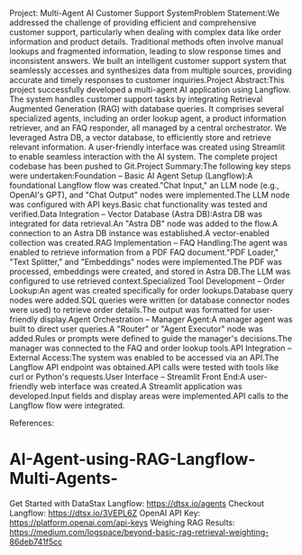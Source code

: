 Project: Multi-Agent AI Customer Support SystemProblem Statement:We addressed the challenge of providing efficient and comprehensive customer support, particularly when dealing with complex data like order information and product details. Traditional methods often involve manual lookups and fragmented information, leading to slow response times and inconsistent answers. We built an intelligent customer support system that seamlessly accesses and synthesizes data from multiple sources, providing accurate and timely responses to customer inquiries.Project Abstract:This project successfully developed a multi-agent AI application using Langflow. The system handles customer support tasks by integrating Retrieval Augmented Generation (RAG) with database queries. It comprises several specialized agents, including an order lookup agent, a product information retriever, and an FAQ responder, all managed by a central orchestrator. We leveraged Astra DB, a vector database, to efficiently store and retrieve relevant information. A user-friendly interface was created using Streamlit to enable seamless interaction with the AI system. The complete project codebase has been pushed to Git.Project Summary:The following key steps were undertaken:Foundation – Basic AI Agent Setup (Langflow):A foundational Langflow flow was created."Chat Input," an LLM node (e.g., OpenAI's GPT), and "Chat Output" nodes were implemented.The LLM node was configured with API keys.Basic chat functionality was tested and verified.Data Integration – Vector Database (Astra DB):Astra DB was integrated for data retrieval.An "Astra DB" node was added to the flow.A connection to an Astra DB instance was established.A vector-enabled collection was created.RAG Implementation – FAQ Handling:The agent was enabled to retrieve information from a PDF FAQ document."PDF Loader," "Text Splitter," and "Embeddings" nodes were implemented.The PDF was processed, embeddings were created, and stored in Astra DB.The LLM was configured to use retrieved context.Specialized Tool Development – Order Lookup:An agent was created specifically for order lookups.Database query nodes were added.SQL queries were written (or database connector nodes were used) to retrieve order details.The output was formatted for user-friendly display.Agent Orchestration – Manager Agent:A manager agent was built to direct user queries.A "Router" or "Agent Executor" node was added.Rules or prompts were defined to guide the manager's decisions.The manager was connected to the FAQ and order lookup tools.API Integration – External Access:The system was enabled to be accessed via an API.The Langflow API endpoint was obtained.API calls were tested with tools like curl or Python's requests.User Interface – Streamlit Front End:A user-friendly web interface was created.A Streamlit application was developed.Input fields and display areas were implemented.API calls to the Langflow flow were integrated.

References:

# AI-Agent-using-RAG-Langflow-Multi-Agents-
Get Started with DataStax Langflow: https://dtsx.io/agents Checkout Langflow: https://dtsx.io/3VEPL6Z OpenAI API Key: https://platform.openai.com/api-keys Weighing RAG Results: https://medium.com/logspace/beyond-basic-rag-retrieval-weighting-86deb741f5cc  
